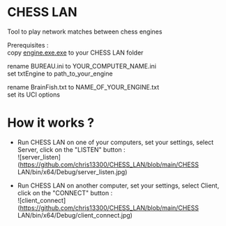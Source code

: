# CHESS LAN
Tool to play network matches between chess engines

Prerequisites :<br>
copy [engine.exe.exe](https://github.com/chris13300/CHESS_LAN/blob/main/CHESS%20LAN/bin/x64/Debug/engine.exe) to your CHESS LAN folder<br>

rename BUREAU.ini to YOUR_COMPUTER_NAME.ini<br>
set txtEngine to path_to_your_engine<p>

rename BrainFish.txt to NAME_OF_YOUR_ENGINE.txt<br>
set its UCI options<p>

# How it works ?
- Run CHESS LAN on one of your computers, set your settings, select Server, click on the "LISTEN" button :<br>
![server_listen](https://github.com/chris13300/CHESS_LAN/blob/main/CHESS LAN/bin/x64/Debug/server_listen.jpg)<p>
  
- Run CHESS LAN on another computer, set your settings, select Client, click on the "CONNECT" button :<br>
![client_connect](https://github.com/chris13300/CHESS_LAN/blob/main/CHESS LAN/bin/x64/Debug/client_connect.jpg)<p>
